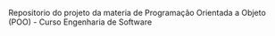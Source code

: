 Repositorio do projeto da materia de Programação Orientada a Objeto (POO) - Curso Engenharia de Software
